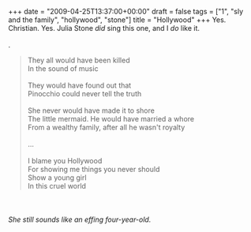 +++
date = "2009-04-25T13:37:00+00:00"
draft = false
tags = ["1", "sly and the family", "hollywood", "stone"]
title = "Hollywood"
+++
Yes. Christian. Yes. Julia Stone <em>did</em> sing this one, and I <em>do</em> like it.<br/><br/>.<br/><blockquote>They all would have been killed<br/>In the sound of music<br/><br/>They would have found out that<br/>Pinocchio could never tell the truth<br/><br/>She never would have made it to shore<br/>The little mermaid. He would have married a whore<br/>From a wealthy family, after all he wasn't royalty<br/><br/>...<br/><br/>I blame you Hollywood<br/>For showing me things you never should<br/>Show a young girl<br/>In this cruel world</blockquote><br/><h6>She still sounds like an effing four-year-old.</h6><div class="blogger-post-footer"><img width='1' height='1' src='https://blogger.googleusercontent.com/tracker/5693059957647979680-5102696236501060713?l=cosmiccowbell.blogspot.com' alt='' /></div>